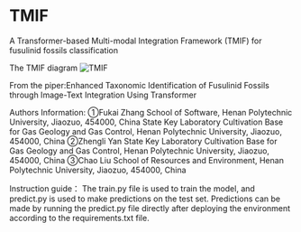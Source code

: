 # TMIF
A Transformer-based Multi-modal Integration Framework (TMIF) for fusulinid fossils classification

The TMIF diagram
![TMIF](https://github.com/xiaoyantxx/TMIF/assets/154036426/7682d6df-b88c-4105-b214-d6ea325f320d)

From the piper:Enhanced Taxonomic Identification of Fusulinid Fossils through Image-Text Integration Using Transformer

Authors Information: 
①Fukai Zhang
School of Software, Henan Polytechnic University, Jiaozuo, 454000, China
State Key Laboratory Cultivation Base for Gas Geology and Gas Control, Henan Polytechnic University, Jiaozuo, 454000, China
②Zhengli Yan
State Key Laboratory Cultivation Base for Gas Geology and Gas Control, Henan Polytechnic University, Jiaozuo, 454000, China
③Chao Liu
School of Resources and Environment, Henan Polytechnic University, Jiaozuo, 454000, China

Instruction guide：
The train.py file is used to train the model, and predict.py is used to make predictions on the test set.
Predictions can be made by running the predict.py file directly after deploying the environment according to the requirements.txt file.
